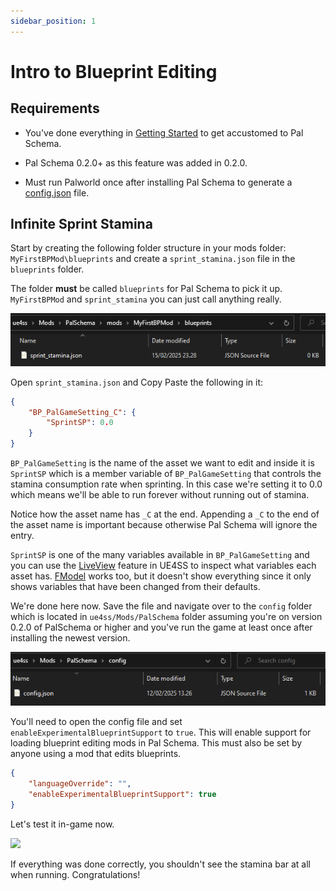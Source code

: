 ```yaml
---
sidebar_position: 1
---
```


# Intro to Blueprint Editing

## Requirements

- You've done everything in [Getting Started](../../gettingstarted.md) to get accustomed to Pal Schema.

- Pal Schema 0.2.0+ as this feature was added in 0.2.0.

- Must run Palworld once after installing Pal Schema to generate a [config.json](configuration.md) file.

## Infinite Sprint Stamina

Start by creating the following folder structure in your mods folder: `MyFirstBPMod\blueprints` and create a `sprint_stamina.json` file in the `blueprints` folder.

The folder **must** be called `blueprints` for Pal Schema to pick it up. `MyFirstBPMod` and `sprint_stamina` you can just call anything really.

![](assets/tutorial1_folderstructure.png)

Open `sprint_stamina.json` and Copy Paste the following in it:

```json
{
    "BP_PalGameSetting_C": {
        "SprintSP": 0.0
    }
}
```

`BP_PalGameSetting` is the name of the asset we want to edit and inside it is `SprintSP` which is a member variable of `BP_PalGameSetting` that controls the stamina consumption rate when sprinting. In this case we're setting it to 0.0 which means we'll be able to run forever without running out of stamina.

Notice how the asset name has `_C` at the end. Appending a `_C` to the end of the asset name is important because otherwise Pal Schema will ignore the entry.

`SprintSP` is one of the many variables available in `BP_PalGameSetting` and you can use the [LiveView](https://docs.ue4ss.com/dev/feature-overview/live-view.html) feature in UE4SS to inspect what variables each asset has. [FModel](https://fmodel.app/) works too, but it doesn't show everything since it only shows variables that have been changed from their defaults.

We're done here now. Save the file and navigate over to the `config` folder which is located in `ue4ss/Mods/PalSchema` folder assuming you're on version 0.2.0 of PalSchema or higher and you've run the game at least once after installing the newest version.

![](assets/config_file.png)

You'll need to open the config file and set `enableExperimentalBlueprintSupport` to `true`. This will enable support for loading blueprint editing mods in Pal Schema. This must also be set by anyone using a mod that edits blueprints.

```json
{
    "languageOverride": "",
    "enableExperimentalBlueprintSupport": true
}
```

Let's test it in-game now.

![](assets/tutorial1_finalresult.gif)

If everything was done correctly, you shouldn't see the stamina bar at all when running. Congratulations!